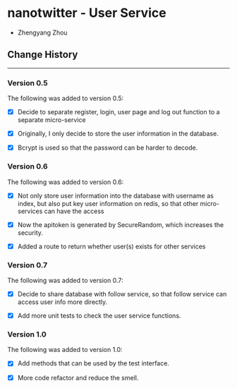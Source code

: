 # nanotwitter - User Service
* Zhengyang Zhou

## Change History
---------------
### Version 0.5
The following was added to version 0.5:
- [x] Decide to separate register, login, user page and log out function to a separate micro-service

- [x] Originally, I only decide to store the user information in the database.

- [x] Bcrypt is used so that the password can be harder to decode.


### Version 0.6
The following was added to version 0.6:
- [x] Not only store user information into the database with username as index, but also put key user information on redis, so that other micro-services can have the access

- [x] Now the apitoken is generated by SecureRandom, which increases the security.

- [x] Added a route to return whether user(s) exists for other services


### Version 0.7
The following was added to version 0.7:
- [x] Decide to share database with follow service, so that follow service can access user info more directly.

- [x] Add more unit tests to check the user service functions.


### Version 1.0
The following was added to version 1.0:
- [x] Add methods that can be used by the test interface.

- [x] More code refactor and reduce the smell.
